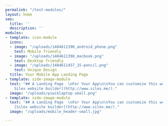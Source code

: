 ```yaml
---
permalink: "/test-modules/"
layout: home
seo:
  title: ''
  description: ''
modules:
- template: icon-module
  icons:
  - image: "/uploads/1484611390_android_phone.png"
    text: Mobile friendly
  - image: "/uploads/1484611398_macbook.png"
    text: Desktop friendly
  - image: "/uploads/1484611457_15-pencil.png"
    text: Unique Design
  title: Your Mobile App Landing Page
- template: side-image-module
  text: "## A Landing Page  \nFor Your App\n\nYou can customize this web page with[
    Silex website builder](http://www.silex.me/)."
  image: "/uploads/piwiklaptop-small.png"
- template: side-image-module
  text: "## A Landing Page  \nFor Your App\n\nYou can customize this web page with
    [Silex website builder](http://www.silex.me/)."
  image: "/uploads/mobile_header-small.jpg"

---
```

